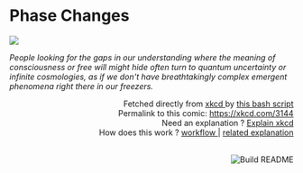 # <b>Phase Changes</b>

[![](https://imgs.xkcd.com/comics/phase_changes.png)](https://xkcd.com/3144)

<i>People looking for the gaps in our understanding where the meaning of consciousness or free will might hide often turn to quantum uncertainty or infinite cosmologies, as if we don&#39;t have breathtakingly complex emergent phenomena right there in our freezers.</i>

<div align="right">
  Fetched directly from
  <a href="https://xkcd.com">
    xkcd
  </a>
  by
  <a href="https://github.com/Vanille-N/Vanille-N/blob/master/fetch">
    this bash script
  </a>
</div>
<div align="right">
  Permalink to this comic:
  <a href="https://xkcd.com/3144">
    https://xkcd.com/3144
  </a>
</div>
<div align="right">
  Need an explanation ?
  <a href="https://www.explainxkcd.com/wiki/index.php/3144">
    Explain xkcd
  </a>
</div>
<div align="right">
  How does this work ?
  <a href="https://github.com/Vanille-N/Vanille-N/blob/master/.github/workflows/build.yml">
    workflow
  </a>
  |
  <a href="https://simonwillison.net/2020/Jul/10/self-updating-profile-readme/">
    related explanation
  </a>
</div><br>

<a href="https://github.com/Vanille-N/Vanille-N/actions"><img src="https://github.com/Vanille-N/Vanille-N/workflows/Build%20README/badge.svg" align="right" alt="Build README"></a>
